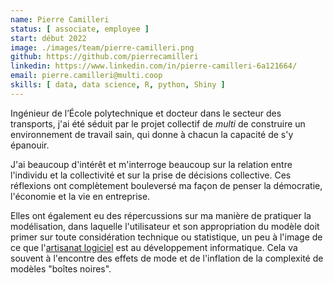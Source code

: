 ```yaml
---
name: Pierre Camilleri
status: [ associate, employee ]
start: début 2022
image: ./images/team/pierre-camilleri.png
github: https://github.com/pierrecamilleri
linkedin: https://www.linkedin.com/in/pierre-camilleri-6a121664/
email: pierre.camilleri@multi.coop
skills: [ data, data science, R, python, Shiny ]
---
```


Ingénieur de l’École polytechnique et docteur dans le secteur des transports, j'ai été séduit par le projet collectif de *multi* de construire un environnement de travail sain, qui donne à chacun la capacité de s'y épanouir.

J'ai beaucoup d'intérêt et m'interroge beaucoup sur la relation entre l'individu et la collectivité et sur la prise de décisions collective. Ces réflexions ont complètement bouleversé ma façon de penser la démocratie, l'économie et la vie en entreprise.

Elles ont également eu des répercussions sur ma manière de pratiquer la modélisation, dans laquelle l'utilisateur et son appropriation du modèle doit primer sur toute considération technique ou statistique, un peu à l'image de ce que l'[artisanat logiciel](https://manifesto.softwarecraftsmanship.org/#/fr-fr) est au développement informatique. Cela va souvent à l'encontre des effets de mode et de l'inflation de la complexité de modèles "boîtes noires".  
